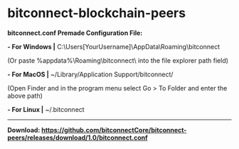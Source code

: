 # bitconnect-blockchain-peers


**bitconnect.conf Premade Configuration File:**


**- For Windows |** C:\Users[YourUsername]\AppData\Roaming\bitconnect

(Or paste %appdata%\Roaming\bitconnect\ into the file explorer path field)


**- For MacOS |** ~/Library/Application Support/bitconnect/

(Open Finder and in the program menu select Go > To Folder and enter the above path)


**- For Linux |** ~/.bitconnect

---

**Download: https://github.com/bitconnectCore/bitconnect-peers/releases/download/1.0/bitconnect.conf**
